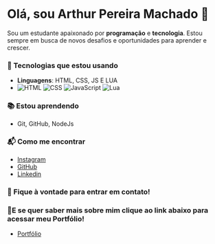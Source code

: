 
# Olá, sou Arthur Pereira Machado 👋

Sou um estudante apaixonado por **programação** e **tecnologia**. Estou sempre em busca de novos desafios e oportunidades para aprender e crescer.

### 🚀 Tecnologias que estou usando
- **Linguagens**: HTML, CSS, JS E LUA
- ![HTML](https://img.shields.io/badge/HTML-E34F26?style=for-the-badge&logo=html5&logoColor=white)
![CSS](https://img.shields.io/badge/CSS-1572B6?style=for-the-badge&logo=css3&logoColor=white)
![JavaScript](https://img.shields.io/badge/JavaScript-F7DF1E?style=for-the-badge&logo=javascript&logoColor=white)
![Lua](https://img.shields.io/badge/Lua-2C2D72?style=for-the-badge&logo=lua&logoColor=white)



### 📚 Estou aprendendo
- Git, GitHub, NodeJs

### 📬 Como me encontrar
- [Instagram](https://www.instagram.com/arthur.machaado/)
- [GitHub](https://github.com/arthurmachado)
- [Linkedin](https://www.linkedin.com/in/arthurpereiramachado/)

### 💬 Fique à vontade para entrar em contato!

### 🤔​ E se quer saber mais sobre mim clique ao link abaixo para acessar meu Portfólio!
- [Portfólio](https://arthurmachadooo.github.io/Meu-portf-lio/index.html)

